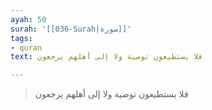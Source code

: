 ```yaml
---
ayah: 50
surah: '[[036-Surah|سورة]]'
tags:
- quran
text: فلا يستطيعون توصية ولا إلى أهلهم يرجعون

---
```

> فلا يستطيعون توصية ولا إلى أهلهم يرجعون
